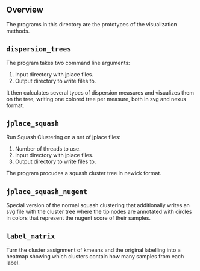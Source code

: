 Overview
-------------------------

The programs in this directory are the prototypes of the visualization methods.

`dispersion_trees`
-------------------------

The program takes two command line arguments:

 1. Input directory with jplace files.
 2. Output directory to write files to.

It then calculates several types of dispersion measures and visualizes
them on the tree, writing one colored tree per measure, both in svg and nexus format.

`jplace_squash`
-------------------------

Run Squash Clustering on a set of jplace files:

 1. Number of threads to use.
 2. Input directory with jplace files.
 3. Output directory to write files to.

The program procudes a squash cluster tree in newick format.

`jplace_squash_nugent`
-------------------------

Special version of the normal squash clustering that additionally writes
an svg file with the cluster tree where the tip nodes are annotated
with circles in colors that represent the nugent score of their samples.

`label_matrix`
-------------------------

Turn the cluster assignment of kmeans and the original labelling
into a heatmap showing which clusters contain how many samples from each label.

